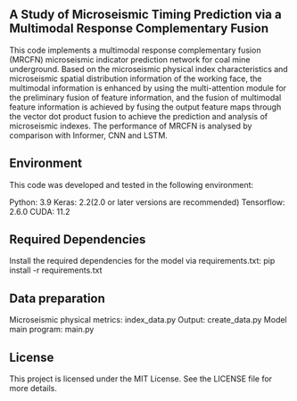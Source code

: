 ## A Study of Microseismic Timing Prediction via a Multimodal Response Complementary Fusion

This code implements a multimodal response complementary fusion (MRCFN) microseismic indicator prediction network for coal mine underground. Based on the microseismic physical index characteristics and microseismic spatial distribution information of the working face, the multimodal information is enhanced by using the multi-attention module for the preliminary fusion of feature information, and the fusion of multimodal feature information is achieved by fusing the output feature maps through the vector dot product fusion to achieve the prediction and analysis of microseismic indexes. The performance of MRCFN is analysed by comparison with Informer, CNN and LSTM.

## Environment
This code was developed and tested in the following environment:

Python: 3.9
Keras: 2.2(2.0 or later versions are recommended)
Tensorflow: 2.6.0
CUDA: 11.2

## Required Dependencies
Install the required dependencies for the model via requirements.txt:
pip install -r requirements.txt

## Data preparation
Microseismic physical metrics: index_data.py
Output: create_data.py
Model main program: main.py


## License
This project is licensed under the MIT License. See the LICENSE file for more details.

